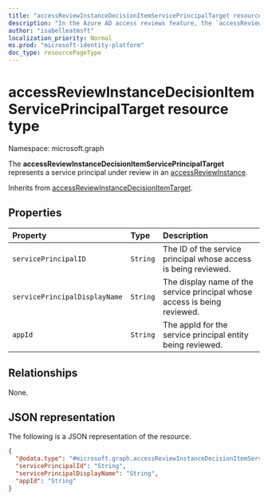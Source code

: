 ```yaml
---
title: "accessReviewInstanceDecisionItemServicePrincipalTarget resource type"
description: "In the Azure AD access reviews feature, the `accessReviewInstanceDecisionItemTarget` represents the target of a review as either a user target or a service principal target."
author: "isabelleatmsft"
localization_priority: Normal
ms.prod: "microsoft-identity-platform"
doc_type: resourcePageType
---
```


# accessReviewInstanceDecisionItemServicePrincipalTarget resource type

Namespace: microsoft.graph

The **accessReviewInstanceDecisionItemServicePrincipalTarget** represents a service principal under review in an [accessReviewInstance](accessreviewinstance.md).

Inherits from [accessReviewInstanceDecisionItemTarget](../resources/accessreviewinstancedecisionitemtarget.md).

## Properties
| Property                     | Type                      | Description |
| :--------------------------- | :------------------------ | :---------- |
| `servicePrincipalID`          |`String`  | The ID of the service principal whose access is being reviewed. |
| `servicePrincipalDisplayName`          |`String`  | The display name of the service principal whose access is being reviewed. |
| `appId`          |`String`  | The appId for the service principal entity being reviewed. |

## Relationships
None.

## JSON representation
The following is a JSON representation of the resource.
<!-- {
  "blockType": "resource",
  "@odata.type": "microsoft.graph.accessReviewInstanceDecisionItemServicePrincipalTarget"
}
-->
``` json
{
  "@odata.type": "#microsoft.graph.accessReviewInstanceDecisionItemServicePrincipalTarget",
  "servicePrincipalId": "String",
  "servicePrincipalDisplayName": "String",
  "appId": "String"
}
```
